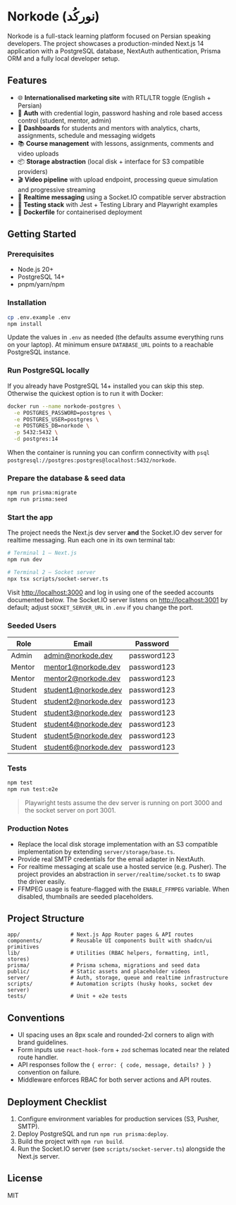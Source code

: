 # Norkode (نورکُد)

Norkode is a full-stack learning platform focused on Persian speaking developers. The project showcases a production-minded Next.js 14 application with a PostgreSQL database, NextAuth authentication, Prisma ORM and a fully local developer setup.

## Features

- 🌐 **Internationalised marketing site** with RTL/LTR toggle (English + Persian)
- 🔐 **Auth** with credential login, password hashing and role based access control (student, mentor, admin)
- 🧭 **Dashboards** for students and mentors with analytics, charts, assignments, schedule and messaging widgets
- 📚 **Course management** with lessons, assignments, comments and video uploads
- 📦 **Storage abstraction** (local disk + interface for S3 compatible providers)
- 🎬 **Video pipeline** with upload endpoint, processing queue simulation and progressive streaming
- 💬 **Realtime messaging** using a Socket.IO compatible server abstraction
- 🧪 **Testing stack** with Jest + Testing Library and Playwright examples
- 🐳 **Dockerfile** for containerised deployment

## Getting Started

### Prerequisites

- Node.js 20+
- PostgreSQL 14+
- pnpm/yarn/npm

### Installation

```bash
cp .env.example .env
npm install
```

Update the values in `.env` as needed (the defaults assume everything runs on your laptop). At minimum ensure `DATABASE_URL` points to a reachable PostgreSQL instance.

### Run PostgreSQL locally

If you already have PostgreSQL 14+ installed you can skip this step. Otherwise the quickest option is to run it with Docker:

```bash
docker run --name norkode-postgres \
  -e POSTGRES_PASSWORD=postgres \
  -e POSTGRES_USER=postgres \
  -e POSTGRES_DB=norkode \
  -p 5432:5432 \
  -d postgres:14
```

When the container is running you can confirm connectivity with `psql postgresql://postgres:postgres@localhost:5432/norkode`.

### Prepare the database & seed data

```bash
npm run prisma:migrate
npm run prisma:seed
```

### Start the app

The project needs the Next.js dev server **and** the Socket.IO dev server for realtime messaging. Run each one in its own terminal tab:

```bash
# Terminal 1 – Next.js
npm run dev

# Terminal 2 – Socket server
npx tsx scripts/socket-server.ts
```

Visit [http://localhost:3000](http://localhost:3000) and log in using one of the seeded accounts documented below. The Socket.IO server listens on [http://localhost:3001](http://localhost:3001) by default; adjust `SOCKET_SERVER_URL` in `.env` if you change the port.

### Seeded Users

| Role | Email | Password |
| --- | --- | --- |
| Admin | admin@norkode.dev | password123 |
| Mentor | mentor1@norkode.dev | password123 |
| Mentor | mentor2@norkode.dev | password123 |
| Student | student1@norkode.dev | password123 |
| Student | student2@norkode.dev | password123 |
| Student | student3@norkode.dev | password123 |
| Student | student4@norkode.dev | password123 |
| Student | student5@norkode.dev | password123 |
| Student | student6@norkode.dev | password123 |

### Tests

```bash
npm test
npm run test:e2e
```

> Playwright tests assume the dev server is running on port 3000 and the socket server on port 3001.

### Production Notes

- Replace the local disk storage implementation with an S3 compatible implementation by extending `server/storage/base.ts`.
- Provide real SMTP credentials for the email adapter in NextAuth.
- For realtime messaging at scale use a hosted service (e.g. Pusher). The project provides an abstraction in `server/realtime/socket.ts` to swap the driver easily.
- FFMPEG usage is feature-flagged with the `ENABLE_FFMPEG` variable. When disabled, thumbnails are seeded placeholders.

## Project Structure

```
app/                # Next.js App Router pages & API routes
components/         # Reusable UI components built with shadcn/ui primitives
lib/                # Utilities (RBAC helpers, formatting, intl, stores)
prisma/             # Prisma schema, migrations and seed data
public/             # Static assets and placeholder videos
server/             # Auth, storage, queue and realtime infrastructure
scripts/            # Automation scripts (husky hooks, socket dev server)
tests/              # Unit + e2e tests
```

## Conventions

- UI spacing uses an 8px scale and rounded-2xl corners to align with brand guidelines.
- Form inputs use `react-hook-form` + `zod` schemas located near the related route handler.
- API responses follow the `{ error: { code, message, details? } }` convention on failure.
- Middleware enforces RBAC for both server actions and API routes.

## Deployment Checklist

1. Configure environment variables for production services (S3, Pusher, SMTP).
2. Deploy PostgreSQL and run `npm run prisma:deploy`.
3. Build the project with `npm run build`.
4. Run the Socket.IO server (see `scripts/socket-server.ts`) alongside the Next.js server.

## License

MIT
